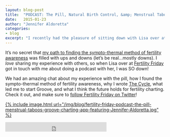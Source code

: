 ```yaml
---
layout: blog-post
title:  "PODCAST: The Pill, Natural Birth Control, &amp; Menstrual Taboos"
date:   2015-01-23
author: "Jennifer Aldoretta"
categories:
- blog
excerpt: "I recently had the pleasure of sitting down with Lisa over at Fertility Friday and chatting about my experience with the pill, finding fertility awareness, and writing my book ..."
---
```


It&rsquo;s no secret that <a class="text-link" href="/blog/2014/03/15/finding-fertility-awareness-my-birth-control-story/">my path to finding the sympto-thermal method of fertility awareness</a> was filled with ups and downs (let&rsquo;s be real...mostly downs). I *love* sharing my experience with others, so when Lisa over at <a class="text-link" target="_blank" href="http://fertilityfriday.com/">Fertility Friday</a> got in touch with me about doing a podcast with her, I was SO down!  

We had an amazing chat about my experience with the pill, how I found the sympto-thermal method of fertility awareness, why I wrote <a class="text-link" target="_blank" href="https://leanpub.com/the-cycle/">The Cycle</a>, what led me to start Groove, and what I think the future holds for fertility charting. Check it out, and make sure to <a class="text-link" target="_blank" href="https://twitter.com/fertilefriday">follow Fertility Friday on Twitter</a>!

<a target="_blank" href="https://fertilityfriday.com/Jennifer">{% include image.html url="/img/blog/fertility-friday-podcast-the-pill-menstrual-taboos-groove-charting-app-featuring-Jennifer-Aldoretta.jpg" %}</a>

<iframe width="320" height="30" src="http://fertilityfriday.com/?powerpress_embed=626-podcast&amp;powerpress_player=mediaelement-audio" frameborder="0" scrolling="no"></iframe>
